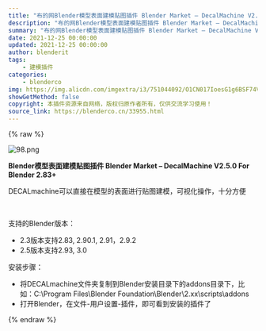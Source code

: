```yaml
---
title: "布的网Blender模型表面建模贴图插件 Blender Market – DecalMachine V2.5.0 For Blender 2.83+"
description: "布的网Blender模型表面建模贴图插件 Blender Market – DecalMachine V2.5.0 For Blender 2.83+"
summary: "布的网Blender模型表面建模贴图插件 Blender Market – DecalMachine V2.5.0 For Blender 2.83+"
date: 2021-12-25 00:00:00
updated: 2021-12-25 00:00:00
author: blenderit
tags: 
    - 建模插件
categories:
    - blenderco
img: https://img.alicdn.com/imgextra/i3/751044092/O1CN017IoesG1g6BSF74VFv_!!751044092.png
showGetMethod: false
copyright: 本插件资源来自网络，版权归原作者所有，仅供交流学习使用！
source_link: https://blenderco.cn/33955.html
---
```


{% raw %}
<p><img class="aligncenter" src="https://img.alicdn.com/imgextra/i3/751044092/O1CN017IoesG1g6BSF74VFv_!!751044092.png" alt="98.png"></p><p><strong>Blender模型表面建模贴图插件 Blender Market – DecalMachine V2.5.0 For Blender 2.83+</strong></p><p>DECALmachine可以直接在模型的表面进行贴图建模，可视化操作，十分方便</p><p> </p><p>支持的Blender版本：</p><ul>
<li>2.3版本支持2.83, 2.90.1, 2.91，2.9.2</li>
<li>2.5版本支持2.93, 3.0</li>
</ul><p>安装步骤：</p><ul>
<li>将DECALmachine文件夹复制到Blender安装目录下的addons目录下，比如：C:\Program Files\Blender Foundation\Blender\2.xx\scripts\addons</li>
<li>打开Blender，在文件-用户设置-插件，即可看到安装的插件了</li>
</ul>
<div style="display: none">blenderco</div>
{% endraw %}